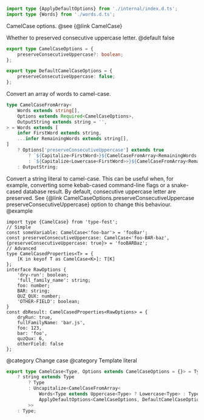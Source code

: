 ``` typescript
import type {ApplyDefaultOptions} from './internal/index.d.ts';
import type {Words} from './words.d.ts';
```

CamelCase options.
@see {@link CamelCase}

Whether to preserved consecutive uppercase letter.
@default false

``` typescript
export type CamelCaseOptions = {
    preserveConsecutiveUppercase?: boolean;
};
```

``` typescript
export type DefaultCamelCaseOptions = {
    preserveConsecutiveUppercase: false;
};
```

Convert an array of words to camel-case.

``` typescript
type CamelCaseFromArray<
    Words extends string[],
    Options extends Required<CamelCaseOptions>,
    OutputString extends string = '',
> = Words extends [
    infer FirstWord extends string,
    ...infer RemainingWords extends string[],
]
    ? Options['preserveConsecutiveUppercase'] extends true
        ? `${Capitalize<FirstWord>}${CamelCaseFromArray<RemainingWords, Options>}`
        : `${Capitalize<Lowercase<FirstWord>>}${CamelCaseFromArray<RemainingWords, Options>}`
    : OutputString;
```

Convert a string literal to camel-case.
This can be useful when, for example, converting some kebab-cased command-line flags or a snake-cased database result.
By default, consecutive uppercase letter are preserved. See {@link CamelCaseOptions.preserveConsecutiveUppercase preserveConsecutiveUppercase} option to change this behaviour.
@example

    import type {CamelCase} from 'type-fest';
    // Simple
    const someVariable: CamelCase<'foo-bar'> = 'fooBar';
    const preserveConsecutiveUppercase: CamelCase<'foo-BAR-baz', {preserveConsecutiveUppercase: true}> = 'fooBARBaz';
    // Advanced
    type CamelCasedProperties<T> = {
        [K in keyof T as CamelCase<K>]: T[K]
    };
    interface RawOptions {
        'dry-run': boolean;
        'full_family_name': string;
        foo: number;
        BAR: string;
        QUZ_QUX: number;
        'OTHER-FIELD': boolean;
    }
    const dbResult: CamelCasedProperties<RawOptions> = {
        dryRun: true,
        fullFamilyName: 'bar.js',
        foo: 123,
        bar: 'foo',
        quzQux: 6,
        otherField: false
    };

@category Change case
@category Template literal

``` typescript
export type CamelCase<Type, Options extends CamelCaseOptions = {}> = Type extends string
    ? string extends Type
        ? Type
        : Uncapitalize<CamelCaseFromArray<
            Words<Type extends Uppercase<Type> ? Lowercase<Type> : Type>,
            ApplyDefaultOptions<CamelCaseOptions, DefaultCamelCaseOptions, Options>
        >>
    : Type;
```